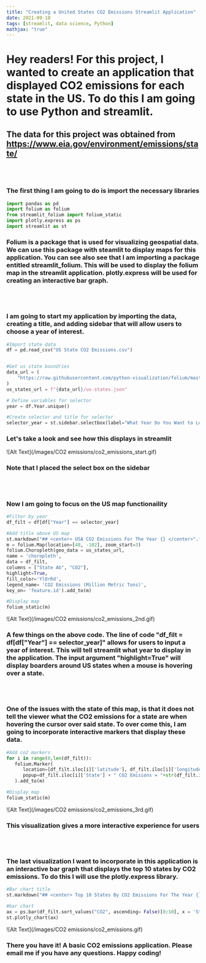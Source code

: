 ```yaml
---
title: "Creating a United States CO2 Emissions Streamlit Application"
date: 2021-09-18
tags: [streamlit, data science, Python]
mathjax: "true"
---
```


# Hey readers! For this project, I wanted to create an application that displayed CO2 emissions for each state in the US. To do this I am going to use Python and streamlit. 


## The data for this project was obtained from https://www.eia.gov/environment/emissions/state/

<br></br>

### The first thing I am going to do is import the necessary libraries  

```Python
import pandas as pd
import folium as folium
from streamlit_folium import folium_static
import plotly.express as ps
import streamlit as st
```

### Folium is a package that is used for visualizing geospatial data. We can use this package with steamlit to display maps for this application. You can see also see that I am importing a package entitled streamlit_folium. This will be used to display the folium map in the streamlit application. plotly.express will be used for creating an interactive bar graph.  

<br></br>

### I am going to start my application by importing the data, creating a title, and adding sidebar that will allow users to choose a year of interest. 

```Python
#Import state data 
df = pd.read_csv("US State CO2 Emissions.csv")


#Get us state boundries
data_url = (
    "https://raw.githubusercontent.com/python-visualization/folium/master/examples/data"
)
us_states_url = f"{data_url}/us-states.json"

# Define variables for selector
year = df.Year.unique()

#Create selector and title for selector
selector_year = st.sidebar.selectbox(label="What Year Do You Want to Look at?", options = year)

```
### Let's take a look and see how this displays in streamlit

![Alt Text](/images/CO2 emissions/co2_emissions_start.gif)

### Note that I placed the select box on the sidebar

<br></br>

### Now I am going to focus on the US map functionaility 
```Python
#Filter by year
df_filt = df[df["Year"] == selector_year]

#Add title above US map
st.markdown("## <center> USA CO2 Emissions For The Year {} </center>".format(str(selector_year)), unsafe_allow_html=True)
m = folium.Map(location=[48, -102], zoom_start=3)
folium.Choropleth(geo_data = us_states_url, 
name = 'choropleth',
data = df_filt,
columns = ["State Ab", "CO2"], 
highlight=True,
fill_color='YlOrRd',
legend_name= 'CO2 Emissions (Million Metric Tons)',
key_on= 'feature.id').add_to(m)

#Display map
folium_static(m)
```

![Alt Text](/images/CO2 emissions/co2_emissions_2nd.gif)

### A few things on the above code. The line of code "df_filt = df[df["Year"] == selector_year]" allows for users to input a year of interest. This will tell streamlit what year to display in the application. The input argument "highlight=True" will display boarders around US states when a mouse is hovering over a state.

<br></br>

### One of the issues with the state of this map, is that it does not tell the viewer what the CO2 emissions for a state are when hovering the cursor over said state. To over come this, I am going  to incorporate interactive markers that display these data. 

```Python
#Add co2 markers
for i in range(0,len(df_filt)):
   folium.Marker(
      location=[df_filt.iloc[i]['latitude'], df_filt.iloc[i]['longitude']],
      popup=df_filt.iloc[i]['State'] + " CO2 Emisions = "+str(df_filt.iloc[i]['CO2']),
   ).add_to(m)

#Display map
folium_static(m)
```

![Alt Text](/images/CO2 emissions/co2_emissions_3rd.gif)

### This visualization gives a more interactive experience for users

<br></br>

### The last visualization I want to incorporate in this application is an interactive bar graph that displays the top 10 states by CO2 emissions. To do this I will use the plotly.express library. 

```Python
#Bar chart title
st.markdown("## <center> Top 10 States By CO2 Emissions For The Year {} </center>".format(str(selector_year)), unsafe_allow_html=True)

#bar chart
ax = ps.bar(df_filt.sort_values("CO2", ascending= False)[0:10], x = 'State', y = 'CO2')
st.plotly_chart(ax)
```

![Alt Text](/images/CO2 emissions/co2_emissions.gif)


### There you have it! A basic CO2 emissions application. Please email me if you have any questions. Happy coding!
